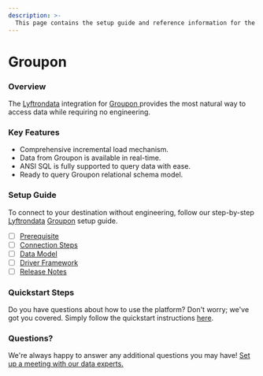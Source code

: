 ```yaml
---
description: >-
  This page contains the setup guide and reference information for the Groupon source connector.
---
```


# Groupon

### Overview

The [Lyftrondata](https://www.lyftrondata.com/) integration for [Groupon](https://www.lyftrondata.com/integration/groupon/)[ ](https://www.lyftrondata.com/integration/groupon/)provides the most natural way to access data while requiring no engineering.

### Key Features

* Comprehensive incremental load mechanism.
* Data from Groupon is available in real-time.&#x20;
* ANSI SQL is fully supported to query data with ease.
* Ready to query Groupon relational schema model.

### Setup Guide

To connect to your destination without engineering, follow our step-by-step [Lyftrondata](https://www.lyftrondata.com/)  [Groupon](https://www.lyftrondata.com/integration/groupon/) setup guide.

* [ ] [Prerequisite](../../marketing-analytics/groupon/prerequisite.md)
* [ ] [Connection Steps](../../marketing-analytics/groupon/connection-steps.md)
* [ ] [Data Model](../../marketing-analytics/groupon/data-model/)
* [ ] [Driver Framework](../../marketing-analytics/groupon/driver-framework/)
* [ ] [Release Notes](../../marketing-analytics/groupon/release-notes.md)

### Quickstart Steps

Do you have questions about how to use the platform? Don't worry; we've got you covered. Simply follow the quickstart instructions [here](../../../quickstart-steps.md).

### Questions? <a href="#questions" id="questions"></a>

We're always happy to answer any additional questions you may have! [Set up a meeting with our data experts.](https://www.lyftrondata.com/book-a-meeting/)

